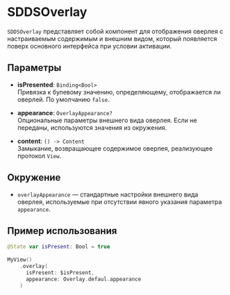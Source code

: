 # SDDSOverlay

`SDDSOverlay` представляет собой компонент для отображения оверлея с настраиваемым содержимым и внешним видом, который появляется поверх основного интерфейса при условии активации.

## Параметры

- **isPresented**: `Binding<Bool>`  
  Привязка к булевому значению, определяющему, отображается ли оверлей. По умолчанию `false`.

- **appearance**: `OverlayAppearance?`  
  Опциональные параметры внешнего вида оверлея. Если не переданы, используются значения из окружения.

- **content**: `() -> Content`  
  Замыкание, возвращающее содержимое оверлея, реализующее протокол `View`.

## Окружение

- `overlayAppearance` — стандартные настройки внешнего вида оверлея, используемые при отсутствии явного указания параметра `appearance`.

## Пример использования
```swift
@State var isPresent: Bool = true
 
MyView()
    .overlay(
      isPresent: $isPresent,
      appearance: Overlay.defaul.appearance
    )
```

